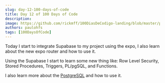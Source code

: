 ```yaml
---
slug: day-12-100-days-of-code
title: Day 12 of 100 Days of Code
description: 
image: https://github.com/rickmff/100DiasDeCodigo-landing/blob/master/public/thumb.png
authors: paulohfs
tags: [100DaysOfCode]
---
```


Today I start to integrate Supabase to my project using the expo, I also learn about the new expo router and how to use it.

Using the Supabase I start to learn some new thing like: Row Level Security, Stored Procedures, Triggers, PL/pgSQL, and Functions.

I also learn more about the [PostgreSQL](https://www.postgresql.org/) and how to use it.
